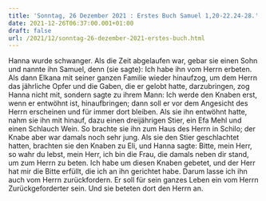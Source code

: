 ```yaml
---
title: 'Sonntag, 26 Dezember 2021 : Erstes Buch Samuel 1,20-22.24-28.'
date: 2021-12-26T06:37:00.001+01:00
draft: false
url: /2021/12/sonntag-26-dezember-2021-erstes-buch.html
---
```


Hanna wurde schwanger. Als die Zeit abgelaufen war, gebar sie einen Sohn und nannte ihn Samuel, denn (sie sagte): Ich habe ihn vom Herrn erbeten. Als dann Elkana mit seiner ganzen Familie wieder hinaufzog, um dem Herrn das jährliche Opfer und die Gaben, die er gelobt hatte, darzubringen, zog Hanna nicht mit, sondern sagte zu ihrem Mann: Ich werde den Knaben erst, wenn er entwöhnt ist, hinaufbringen; dann soll er vor dem Angesicht des Herrn erscheinen und für immer dort bleiben. Als sie ihn entwöhnt hatte, nahm sie ihn mit hinauf, dazu einen dreijährigen Stier, ein Efa Mehl und einen Schlauch Wein. So brachte sie ihn zum Haus des Herrn in Schilo; der Knabe aber war damals noch sehr jung. Als sie den Stier geschlachtet hatten, brachten sie den Knaben zu Eli, und Hanna sagte: Bitte, mein Herr, so wahr du lebst, mein Herr, ich bin die Frau, die damals neben dir stand, um zum Herrn zu beten. Ich habe um diesen Knaben gebetet, und der Herr hat mir die Bitte erfüllt, die ich an ihn gerichtet habe. Darum lasse ich ihn auch vom Herrn zurückfordern. Er soll für sein ganzes Leben ein vom Herrn Zurückgeforderter sein. Und sie beteten dort den Herrn an.